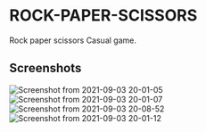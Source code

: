 # ROCK-PAPER-SCISSORS
Rock paper scissors Casual game.

## Screenshots
![Screenshot from 2021-09-03 20-01-05](https://user-images.githubusercontent.com/58922125/132072736-9097e911-a52f-4512-bf88-42e5f6f6a03a.png)
![Screenshot from 2021-09-03 20-01-07](https://user-images.githubusercontent.com/58922125/132072751-b7af6a2c-cfe3-4e80-b1ab-cb610ef29c82.png)
![Screenshot from 2021-09-03 20-08-52](https://user-images.githubusercontent.com/58922125/132073134-b22d5bfb-a07f-46b9-ba63-6a759f614b45.png)
![Screenshot from 2021-09-03 20-01-12](https://user-images.githubusercontent.com/58922125/132072759-f17464a1-d51a-42e3-880d-803886892840.png)

